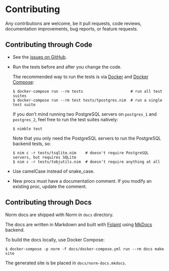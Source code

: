 # Contributing

Any contributions are welcome, be it pull requests, code reviews, documentation improvements, bug reports, or feature requests.


## Contributing through Code

-   See the [issues on GitHub](http://github.com/moigagoo/norm/issues).

-   Run the tests before and after you change the code.

    The recommended way to run the tests is via [Docker](https://www.docker.com/) and [Docker Compose](https://docs.docker.com/compose/):

        $ docker-compose run --rm tests                     # run all test suites
        $ docker-compose run --rm test tests/tpostgres.nim  # run a single test suite

    If you don't mind running two PostgreSQL servers on `postgres_1` and `postgres_2`, feel free to run the test suites natively:

        $ nimble test

    Note that you only need the PostgreSQL servers to run the PostgreSQL backend tests, so:

        $ nim c -r tests/tsqlite.nim    # doesn't require PostgreSQL servers, but requires SQLite
        $ nim c -r tests/tobjutils.nim  # doesn't require anything at all

-   Use camelCase instead of snake_case.

-   New procs must have a documentation comment. If you modify an existing proc, update the comment.


## Contributing through Docs

Norm docs are shipped with Norm in `docs` directory.

The docs are written in Markdown and built with [Folaint](https://foliant.rocks) using [MkDocs](https://mkdocs.org) backend.

To build the docs locally, use Docker Compose:

    $ docker-compose -p norm -f docs/docker-compose.yml run --rm docs make site

The generated site is be placed in `docs/norm-docs.mkdocs`.
